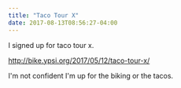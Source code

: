 ```yaml
---
title: "Taco Tour X"
date: 2017-08-13T08:56:27-04:00
---
```


I signed up for taco tour x.  

http://bike.ypsi.org/2017/05/12/taco-tour-x/

I'm not confident I'm up for the biking or the tacos. 

